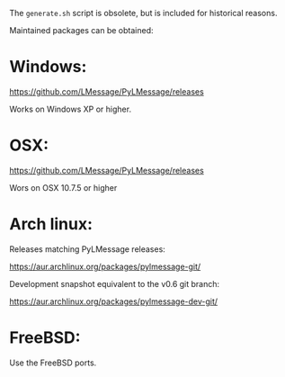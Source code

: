 The `generate.sh` script is obsolete, but is included for historical reasons.

Maintained packages can be obtained:

Windows:
========

https://github.com/LMessage/PyLMessage/releases

Works on Windows XP or higher.


OSX:
====

https://github.com/LMessage/PyLMessage/releases

Wors on OSX 10.7.5 or higher


Arch linux:
===========

Releases matching PyLMessage releases:

https://aur.archlinux.org/packages/pylmessage-git/

Development snapshot equivalent to the v0.6 git branch:

https://aur.archlinux.org/packages/pylmessage-dev-git/ 


FreeBSD:
========

Use the FreeBSD ports.
